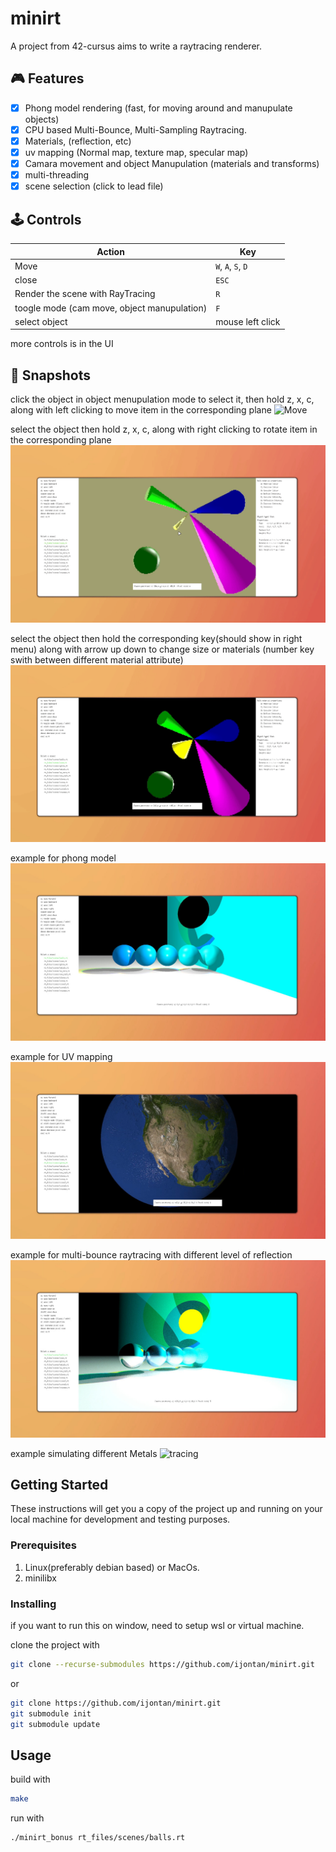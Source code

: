 # minirt

A project from 42-cursus aims to write a raytracing renderer.

## 🎮 Features
- [x] Phong model rendering (fast, for moving around and manupulate objects)
- [x] CPU based Multi-Bounce, Multi-Sampling Raytracing.
- [x] Materials, (reflection, etc)
- [x] uv mapping (Normal map, texture map, specular map)
- [x] Camara movement and object Manupulation (materials and transforms)
- [x] multi-threading
- [x] scene selection (click to lead file)

## 🕹️ Controls

| Action         | Key |
|----------------|-----|
| Move           | `W`, `A`, `S`, `D` |
| close     | `ESC` |
| Render the scene with RayTracing     | `R` |
| toogle mode (cam move, object manupulation)     | `F` |
| select object     | mouse left click |

more controls is in the UI

## 📸 Snapshots

click the object in object menupulation mode to select it,
then hold z, x, c, along with left clicking to move item in the corresponding plane
![Move](screenshots/moveItem.gif)


select the object
then hold z, x, c, along with right clicking to rotate item in the corresponding plane
![rotate](screenshots/rotateItem.gif)

select the object
then hold the corresponding key(should show in right menu) along with arrow up down to change size or materials
(number key swith between different material attribute)
![resize](screenshots/resizeItem.gif)

example for phong model
![phong](screenshots/phong.jpg)

example for UV mapping
![phong](screenshots/uvMappings.jpg)

example for multi-bounce raytracing
with different level of reflection
![tracing](screenshots/pathTracing.jpg)

example simulating different Metals
![tracing](screenshots/metels.jpg)

## Getting Started <a name = "getting_started"></a>

These instructions will get you a copy of the project up and running on your local machine for development and testing purposes. 

### Prerequisites
1. Linux(preferably debian based) or MacOs.
2. minilibx 


### Installing

if you want to run this on window, need to setup wsl or virtual machine.

clone the project with
```sh
git clone --recurse-submodules https://github.com/ijontan/minirt.git
```
or
```sh
git clone https://github.com/ijontan/minirt.git
git submodule init
git submodule update
```

## Usage <a name = "usage"></a>

build with
```sh
make
```

run with

```sh
./minirt_bonus rt_files/scenes/balls.rt
```

